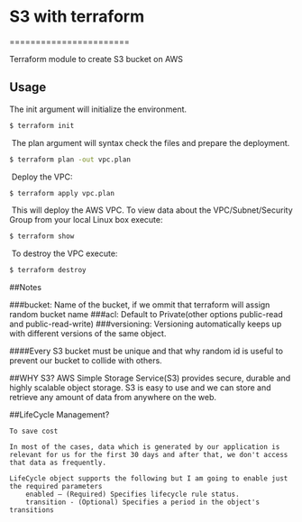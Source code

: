 #  S3 with  terraform
​=======================

Terraform module to create S3 bucket on AWS
​
## Usage
The init argument will initialize the environment.
```bash
$ terraform init
```
​
The plan argument will syntax check the files and prepare the deployment.
```bash
$ terraform plan -out vpc.plan
```
​
Deploy the VPC:
​
```bash
$ terraform apply vpc.plan
```
​
This will deploy the AWS VPC. To view data about the VPC/Subnet/Security Group from your local Linux box execute:
​
```bash
$ terraform show
```
​
To destroy the VPC execute:
```bash
$ terraform destroy
```

##Notes

###bucket: 
Name of the bucket, if we ommit that terraform will assign random bucket name
###acl: 
Default to Private(other options public-read and public-read-write)
###versioning: 
Versioning automatically keeps up with different versions of the same object.

####Every S3 bucket must be unique and that why random id is useful to prevent our bucket to collide with others.


##WHY S3?
AWS Simple Storage Service(S3) provides secure, durable and highly scalable object storage. S3 is easy to use and we can store and retrieve any amount of data from anywhere on the web.


##LifeCycle Management?

	To save cost
	
	In most of the cases, data which is generated by our application is relevant for us for the first 30 days and after that, we don't access that data as frequently.

	LifeCycle object supports the following but I am going to enable just the required parameters
		enabled — (Required) Specifies lifecycle rule status.
		transition - (Optional) Specifies a period in the object's transitions